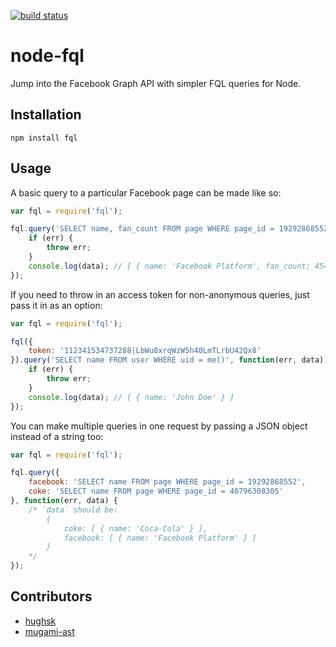 [![build status](https://secure.travis-ci.org/hughsk/fql-node.png)](http://travis-ci.org/hughsk/fql-node)
# node-fql

Jump into the Facebook Graph API with simpler FQL queries for Node.

## Installation

`npm install fql`

## Usage

A basic query to a particular Facebook page can be made like so:

``` javascript
var fql = require('fql');

fql.query('SELECT name, fan_count FROM page WHERE page_id = 19292868552', function(err, data) {
	if (err) {
		throw err;
	}
	console.log(data); // [ { name: 'Facebook Platform', fan_count: 4549532 } ]
});
```

If you need to throw in an access token for non-anonymous queries, just pass it in as an option:

``` javascript
var fql = require('fql');

fql({
	token: '112341534737288|LbWu8xrqWzW5h40LmTLrbU42Qx8'
}).query('SELECT name FROM user WHERE uid = me()', function(err, data) {
	if (err) {
		throw err;
	}
	console.log(data); // [ { name: 'John Doe' } ]
});
```

You can make multiple queries in one request by passing a JSON object instead of a string too:

``` javascript
var fql = require('fql');

fql.query({
	facebook: 'SELECT name FROM page WHERE page_id = 19292868552',
	coke: 'SELECT name FROM page WHERE page_id = 40796308305'
}, function(err, data) {
	/* `data` should be:
		{
			coke: [ { name: 'Coca-Cola' } ],
			facebook: [ { name: 'Facebook Platform' } ]
		}
	*/
});
```

## Contributors

* [hughsk](https://github.com/hughsk)
* [mugami-ast](https://github.com/mugami-ast)
